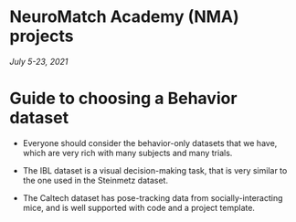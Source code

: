 # NeuroMatch Academy (NMA) projects

*July 5-23, 2021*

# Guide to choosing a Behavior dataset

* Everyone should consider the behavior-only datasets that we have, which are very rich with many subjects and many trials.

* The IBL dataset is a visual decision-making task, that is very similar to the one used in the Steinmetz dataset.

* The Caltech dataset has pose-tracking data from socially-interacting mice, and is well supported with code and a project template. 
